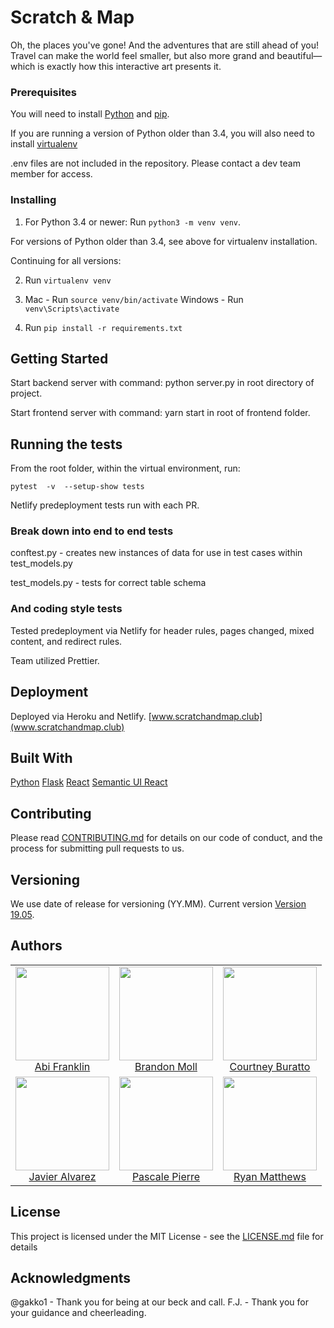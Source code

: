 # Scratch & Map

Oh, the places you've gone! And the adventures that are still ahead of you! Travel can make the world feel smaller, but also more grand and beautiful—which is exactly how this interactive art presents it.

### Prerequisites

You will need to install [Python](wwww.python.org) and [pip](https://pip.pypa.io/en/stable/installing/).

If you are running a version of Python older than 3.4, you will also need to install [virtualenv](https://virtualenv.pypa.io/en/latest/installation/)

.env files are not included in the repository. Please contact a dev team member for access.

### Installing

1. For Python 3.4 or newer:
   Run ```python3 -m venv venv```.

For versions of Python older than 3.4, see above for virtualenv installation.

Continuing for all versions:

2. Run ```virtualenv venv```

3. Mac - Run ```source venv/bin/activate```
   Windows - Run ```venv\Scripts\activate```

4. Run ```pip install -r requirements.txt```


## Getting Started

Start backend server with command: python server.py in root directory of project.

Start frontend server with command: yarn start in root of frontend folder.

## Running the tests

From the root folder, within the virtual environment, run:
```
pytest  -v  --setup-show tests
```

Netlify predeployment tests run with each PR.

### Break down into end to end tests

conftest.py - creates new instances of data for use in test cases within test_models.py

test_models.py - tests for correct table schema

### And coding style tests

Tested predeployment via Netlify for header rules, pages changed, mixed content, and redirect rules.

Team utilized Prettier.

## Deployment

Deployed via Heroku and Netlify. [www.scratchandmap.club](www.scratchandmap.club)

## Built With

[Python](www.python.org)
[Flask](http://flask.pocoo.org/)
[React](www.reactjs.org)
[Semantic UI React](https://react.semantic-ui.com/)

## Contributing

Please read [CONTRIBUTING.md](https://gist.github.com/PurpleBooth/b24679402957c63ec426) for details on our code of conduct, and the process for submitting pull requests to us.

## Versioning

We use date of release for versioning (YY.MM). Current version [Version 19.05](https://github.com/Lambda-School-Labs/labspt2-scratch-and-map). 

## Authors
<table style="border-collapse: collapse;"><tr style="border: none;"><td style= "border: none;">
<center><img src="https://github.com/Lambda-School-Labs/labspt2-scratch-and-map/blob/master/scratch-and-map-front-end/src/img/abi.png?raw=true" width="150"/><br> <a href="https://github.com/AbiFranklin">Abi Franklin</a></center>
</td><td style="border: none;">
<center><img src="https://github.com/Lambda-School-Labs/labspt2-scratch-and-map/blob/master/scratch-and-map-front-end/src/img/brandon.png?raw=true" width="150"/><br> <a href="https://github.com/BrandonMoll">Brandon Moll</a></center>
</td><td style="border: none;">
<center><img src="https://github.com/Lambda-School-Labs/labspt2-scratch-and-map/blob/master/scratch-and-map-front-end/src/img/courtney.png?raw=true" width="150"/><br> <a href="https://github.com/cocoitali">Courtney Buratto</a></center>
</td></tr><tr style="border: none;"><td style="border: none;">
<center><img src="https://github.com/Lambda-School-Labs/labspt2-scratch-and-map/blob/master/scratch-and-map-front-end/src/img/javier.png?raw=true" width="150"/><br>  <a href="https://github.com/jalvarez2020">Javier Alvarez</a></center>
</td><td style="border: none;">
<center><img src="https://github.com/Lambda-School-Labs/labspt2-scratch-and-map/blob/master/scratch-and-map-front-end/src/img/pascale.png?raw=true" width="150"/> <br> <a href="https://github.com/PSquared0">Pascale Pierre</a></center>
</td><td style="border: none;">
<center><img src="https://github.com/Lambda-School-Labs/labspt2-scratch-and-map/blob/master/scratch-and-map-front-end/src/img/ryan.png?raw=true" width="150"/> <br><a href="https://github.com/ryntak94">Ryan Matthews</a></center></td></tr></table>

## License

This project is licensed under the MIT License - see the [LICENSE.md](LICENSE.md) file for details

## Acknowledgments

@gakko1 - Thank you for being at our beck and call.
F.J. - Thank you for your guidance and cheerleading.
